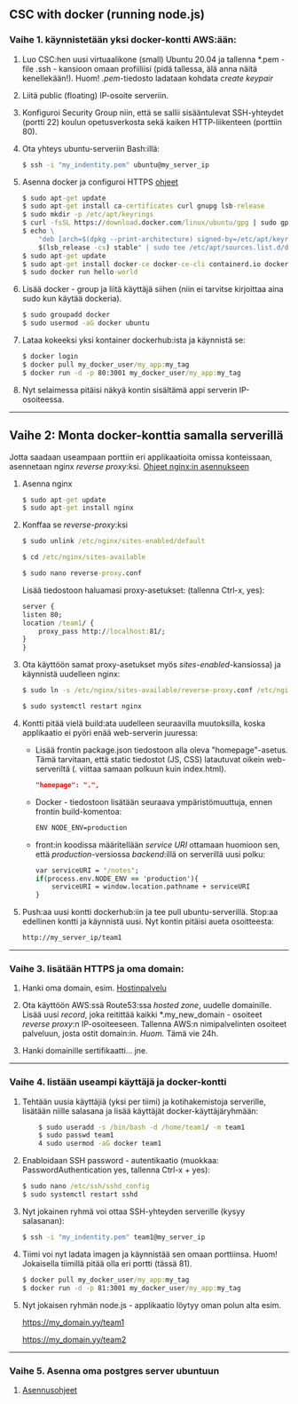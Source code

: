 ## CSC with docker (running node.js)

### Vaihe 1. käynnistetään yksi docker-kontti AWS:ään:

1. Luo CSC:hen uusi virtuaalikone (small) Ubuntu 20.04 ja tallenna *.pem - file .ssh - kansioon omaan profiiliisi (pidä tallessa, älä anna näitä kenellekään!). 
Huom! *.pem*-tiedosto ladataan kohdata *create keypair*
2. Liitä public (floating) IP-osoite serveriin.
3. Konfiguroi Security Group niin, että se sallii sisääntulevat SSH-yhteydet (portti 22) koulun opetusverkosta sekä kaiken HTTP-liikenteen (porttiin 80).
4. Ota yhteys ubuntu-serveriin Bash:illä:

    ```cmd
    $ ssh -i "my_indentity.pem" ubuntu@my_server_ip
    ```

5. Asenna docker ja configuroi HTTPS [ohjeet](https://docs.docker.com/engine/install/ubuntu/)

    ```cmd
    $ sudo apt-get update
    $ sudo apt-get install ca-certificates curl gnupg lsb-release
    $ sudo mkdir -p /etc/apt/keyrings
    $ curl -fsSL https://download.docker.com/linux/ubuntu/gpg | sudo gpg --dearmor -o /etc/apt/keyrings/docker.gpg
    $ echo \
        "deb [arch=$(dpkg --print-architecture) signed-by=/etc/apt/keyrings/docker.gpg] https://download.docker.com/linux/ubuntu \
        $(lsb_release -cs) stable" | sudo tee /etc/apt/sources.list.d/docker.list > /dev/null
    $ sudo apt-get update
    $ sudo apt-get install docker-ce docker-ce-cli containerd.io docker-compose-plugin
    $ sudo docker run hello-world
    ```

6. Lisää docker - group ja liitä käyttäjä siihen (niin ei tarvitse kirjoittaa aina sudo kun käytää dockeria).

    ```cmd
    $ sudo groupadd docker
    $ sudo usermod -aG docker ubuntu
    ```

7. Lataa kokeeksi yksi kontainer dockerhub:ista ja käynnistä se:

    ```cmd
    $ docker login
    $ docker pull my_docker_user/my_app:my_tag
    $ docker run -d -p 80:3001 my_docker_user/my_app:my_tag
    ```

8. Nyt selaimessa pitäisi näkyä kontin sisältämä appi serverin IP-osoiteessa. 

--- 

## Vaihe 2: Monta docker-konttia samalla serverillä

Jotta saadaan useampaan porttiin eri applikaatioita omissa konteissaan, asennetaan nginx *reverse proxy*:ksi. [Ohjeet nginx:in asennukseen](https://www.hostinger.com/tutorials/how-to-set-up-nginx-reverse-proxy/)

1. Asenna nginx

    ```cmd
    $ sudo apt-get update
    $ sudo apt-get install nginx
    ```

2. Konffaa se *reverse-proxy*:ksi

    ```cmd
    $ sudo unlink /etc/nginx/sites-enabled/default
    
    $ cd /etc/nginx/sites-available
    
    $ sudo nano reverse-proxy.conf
    ```
    Lisää tiedostoon haluamasi proxy-asetukset: (tallenna Ctrl-x, yes):

    ```cmd
    server {
    listen 80;
    location /team1/ {
        proxy_pass http://localhost:81/;
    }
    }
    ```

2. Ota käyttöön samat proxy-asetukset myös *sites-enabled*-kansiossa) ja käynnistä uudelleen nginx:

    ```cmd
    $ sudo ln -s /etc/nginx/sites-available/reverse-proxy.conf /etc/nginx/sites-enabled/reverse-proxy.conf

    $ sudo systemctl restart nginx
    ```

3. Kontti pitää vielä build:ata uudelleen seuraavilla muutoksilla, koska applikaatio ei pyöri enää web-serverin juuressa:

    - Lisää frontin package.json tiedostoon alla oleva "homepage"-asetus. Tämä tarvitaan, että static tiedostot (JS, CSS) latautuvat oikein web-serveriltä (. viittaa samaan polkuun kuin index.html).

        ```json
        "homepage": ".",
        ```
    - Docker - tiedostoon lisätään seuraava ympäristömuuttuja, ennen frontin build-komentoa:
        ```cmd
        ENV NODE_ENV=production 
        ```
    - front:in koodissa määritellään *service URI* ottamaan huomioon sen, että *production*-versiossa *backend*:illä on serverillä uusi polku:
        ```cmd
        var serviceURI = '/notes';
        if(process.env.NODE_ENV == 'production'){
            serviceURI = window.location.pathname + serviceURI
        }
        ```

4. Push:aa uusi kontti dockerhub:iin ja tee pull ubuntu-serverillä. Stop:aa edellinen kontti ja käynnistä uusi. Nyt kontin pitäisi aueta osoitteesta:

    ```cmd
    http://my_server_ip/team1
    ```

---

### Vaihe 3. lisätään HTTPS ja oma domain:

1. Hanki oma domain, esim. [Hostinpalvelu](https://www.hostingpalvelu.fi/)

2. Ota käyttöön AWS:ssä Route53:ssa *hosted zone*, uudelle domainille. Lisää uusi *record*, joka reitittää kaikki \*.my_new_domain - osoiteet *reverse proxy*:n IP-osoiteeseen. Tallenna AWS:n nimipalvelinten osoiteet palveluun, josta ostit domain:in.
*Huom.* Tämä vie 24h.

3. Hanki domainille sertifikaatti... jne.

---

### Vaihe 4. listään useampi käyttäjä ja docker-kontti

1. Tehtään uusia käyttäjiä (yksi per tiimi) ja kotihakemistoja serverille, lisätään niille salasana ja lisää käyttäjät docker-käyttäjäryhmään:

    ```cmd
        $ sudo useradd -s /bin/bash -d /home/team1/ -m team1
        $ sudo passwd team1
        4 sudo usermod -aG docker team1
    ```

2. Enabloidaan SSH password - autentikaatio (muokkaa: PasswordAuthentication yes, tallenna Ctrl-x + yes):

    ```cmd
    $ sudo nano /etc/ssh/sshd_config 
    $ sudo systemctl restart sshd
    ```

3. Nyt jokainen ryhmä voi ottaa SSH-yhteyden serverille (kysyy salasanan):

    ```cmd 
    $ ssh -i "my_indentity.pem" team1@my_server_ip
    ```

4. Tiimi voi nyt ladata imagen ja käynnistää sen omaan porttiinsa.
Huom! Jokaisella tiimillä pitää olla eri portti (tässä 81).

    ```cmd
    $ docker pull my_docker_user/my_app:my_tag
    $ docker run -d -p 81:3001 my_docker_user/my_app:my_tag
    ```

5. Nyt jokaisen ryhmän node.js - applikaatio löytyy oman polun alta esim.

    https://my_domain.yy/team1

    https://my_domain.yy/team2

---

### Vaihe 5. Asenna oma postgres server ubuntuun

1. [Asennusohjeet](https://linuxhint.com/install-and-setup-postgresql-database-ubuntu-22-04/)